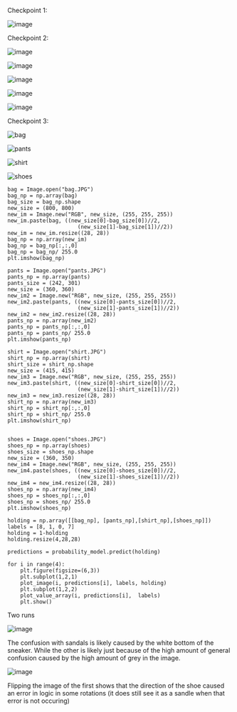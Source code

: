 Checkpoint 1:

![image](https://user-images.githubusercontent.com/68211239/162488779-fb0dc513-6f5a-478e-80db-7d05e65ea6ec.png)

Checkpoint 2:

![image](https://user-images.githubusercontent.com/68211239/162760384-141121fb-5d3f-42db-a542-04fb75f474c4.png)

![image](https://user-images.githubusercontent.com/68211239/162493892-1de52d8c-3fd9-4468-bd75-ca4b01a12a21.png)

![image](https://user-images.githubusercontent.com/68211239/162760486-92157b2e-f6a2-467a-840c-f74d45c04f45.png)

![image](https://user-images.githubusercontent.com/68211239/162760619-8e024d91-2321-4c47-8c11-9be5b4fe58cc.png)

![image](https://user-images.githubusercontent.com/68211239/162761619-bb55dd5e-1b33-48a4-a6a1-b7c0eb0ae81d.png)



Checkpoint 3:

![bag](https://user-images.githubusercontent.com/68211239/162672260-7e343b65-4d3c-41b6-a22a-0d7899df6ffc.JPG)

![pants](https://user-images.githubusercontent.com/68211239/162672229-60f6c3f0-c2df-4e98-8fa3-e2e4e5087daf.JPG)

![shirt](https://user-images.githubusercontent.com/68211239/162672163-6f50c2a0-d535-4d4b-ab91-36dfd9dbfe0d.JPG)

![shoes](https://user-images.githubusercontent.com/68211239/162760997-bc3960bd-b5cf-428c-904b-c7c030433a30.JPG)


```{r}
bag = Image.open("bag.JPG")
bag_np = np.array(bag)
bag_size = bag_np.shape
new_size = (800, 800)
new_im = Image.new("RGB", new_size, (255, 255, 255))
new_im.paste(bag, ((new_size[0]-bag_size[0])//2,
                      (new_size[1]-bag_size[1])//2))
new_im = new_im.resize((28, 28))
bag_np = np.array(new_im)
bag_np = bag_np[:,:,0]
bag_np = bag_np/ 255.0
plt.imshow(bag_np)

pants = Image.open("pants.JPG")
pants_np = np.array(pants)
pants_size = (242, 301)
new_size = (360, 360)
new_im2 = Image.new("RGB", new_size, (255, 255, 255))
new_im2.paste(pants, ((new_size[0]-pants_size[0])//2,
                      (new_size[1]-pants_size[1])//2))
new_im2 = new_im2.resize((28, 28))
pants_np = np.array(new_im2)
pants_np = pants_np[:,:,0]
pants_np = pants_np/ 255.0
plt.imshow(pants_np)

shirt = Image.open("shirt.JPG")
shirt_np = np.array(shirt)
shirt_size = shirt_np.shape
new_size = (415, 415)
new_im3 = Image.new("RGB", new_size, (255, 255, 255))
new_im3.paste(shirt, ((new_size[0]-shirt_size[0])//2,
                      (new_size[1]-shirt_size[1])//2))
new_im3 = new_im3.resize((28, 28))
shirt_np = np.array(new_im3)
shirt_np = shirt_np[:,:,0]
shirt_np = shirt_np/ 255.0
plt.imshow(shirt_np)


shoes = Image.open("shoes.JPG")
shoes_np = np.array(shoes)
shoes_size = shoes_np.shape
new_size = (360, 350)
new_im4 = Image.new("RGB", new_size, (255, 255, 255))
new_im4.paste(shoes, ((new_size[0]-shoes_size[0])//2,
                      (new_size[1]-shoes_size[1])//2))
new_im4 = new_im4.resize((28, 28))
shoes_np = np.array(new_im4)
shoes_np = shoes_np[:,:,0]
shoes_np = shoes_np/ 255.0
plt.imshow(shoes_np)
```
```{r}
holding = np.array([[bag_np], [pants_np],[shirt_np],[shoes_np]])
labels = [8, 1, 0, 7]
holding = 1-holding
holding.resize(4,28,28)

predictions = probability_model.predict(holding)

for i in range(4):
    plt.figure(figsize=(6,3))
    plt.subplot(1,2,1)
    plot_image(i, predictions[i], labels, holding)
    plt.subplot(1,2,2)
    plot_value_array(i, predictions[i],  labels)
    plt.show()
```
Two runs

![image](https://user-images.githubusercontent.com/68211239/162671860-b5a03b26-db47-46a9-9408-ba6156dff05c.png)

The confusion with sandals is likely caused by the white bottom of the sneaker. While the other is likely just because of the high amount of general confusion caused by the high amount of grey in the image.

![image](https://user-images.githubusercontent.com/68211239/162762343-86b32c7f-124a-4eab-bede-690578008e18.png)

Flipping the image of the first shows that the direction of the shoe caused an error in logic in some rotations (it does still see it as a sandle when that error is not occuring)



